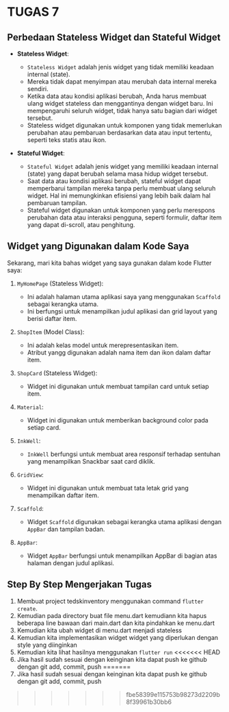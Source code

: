 # TUGAS 7
## Perbedaan Stateless Widget dan Stateful Widget

- **Stateless Widget**:
  - `Stateless Widget` adalah jenis widget yang tidak memiliki keadaan internal (state).
  - Mereka tidak dapat menyimpan atau merubah data internal mereka sendiri.
  - Ketika data atau kondisi aplikasi berubah, Anda harus membuat ulang widget stateless dan menggantinya dengan widget baru. Ini mempengaruhi seluruh widget, tidak hanya satu bagian dari widget tersebut.
  - Stateless widget digunakan untuk komponen yang tidak memerlukan perubahan atau pembaruan berdasarkan data atau input tertentu, seperti teks statis atau ikon.

- **Stateful Widget**:
  - `Stateful Widget` adalah jenis widget yang memiliki keadaan internal (state) yang dapat berubah selama masa hidup widget tersebut.
  - Saat data atau kondisi aplikasi berubah, stateful widget dapat memperbarui tampilan mereka tanpa perlu membuat ulang seluruh widget. Hal ini memungkinkan efisiensi yang lebih baik dalam hal pembaruan tampilan.
  - Stateful widget digunakan untuk komponen yang perlu merespons perubahan data atau interaksi pengguna, seperti formulir, daftar item yang dapat di-scroll, atau penghitung.

## Widget yang Digunakan dalam Kode Saya

Sekarang, mari kita bahas widget yang saya gunakan dalam kode Flutter saya:

1. `MyHomePage` (Stateless Widget):
   - Ini adalah halaman utama aplikasi saya yang menggunakan `Scaffold` sebagai kerangka utama.
   - Ini berfungsi untuk menampilkan judul aplikasi dan grid layout yang berisi daftar item.

2. `ShopItem` (Model Class):
   - Ini adalah kelas model untuk merepresentasikan item.
   - Atribut yangg digunakan adalah nama item dan ikon dalam daftar item.

3. `ShopCard` (Stateless Widget):
   - Widget ini digunakan untuk membuat tampilan card untuk setiap item.

4. `Material`:
   - Widget ini digunakan untuk memberikan background color pada setiap card.

5. `InkWell`:
   - `InkWell` berfungsi untuk membuat area responsif terhadap sentuhan yang menampilkan Snackbar saat card diklik.

6. `GridView`:
   - Widget ini digunakan untuk membuat tata letak grid yang menampilkan daftar item.

7. `Scaffold`:
   - Widget `Scaffold` digunakan sebagai kerangka utama aplikasi dengan `AppBar` dan tampilan badan.

8. `AppBar`:
   - Widget `AppBar` berfungsi untuk menampilkan AppBar di bagian atas halaman dengan judul aplikasi.

## Step By Step Mengerjakan Tugas
1. Membuat project tedskinventory menggunakan command `flutter create`.
2. Kemudian pada directory buat file menu.dart kemudiann kita hapus beberapa line bawaan dari main.dart dan kita pindahkan ke menu.dart
3. Kemudian kita ubah widget di menu.dart menjadi stateless
4. Kemudian kita implementasikan widget widget yang diperlukan dengan style yang diinginkan
5. Kemudian kita lihat hasilnya menggunakan `flutter run`
<<<<<<< HEAD
6. Jika hasil sudah sesuai dengan keinginan kita dapat push ke github dengan git add, commit, push
=======
6. Jika hasil sudah sesuai dengan keinginan kita dapat push ke github dengan git add, commit, push
>>>>>>> fbe58399e115753b98273d2209b8f39961b30bb6
